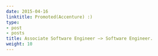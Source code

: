 ```yaml
---
date: 2015-04-16
linktitle: Promoted(Accenture) :)
type:
- post
- posts
title: Associate Software Engineer –> Software Engineer.
weight: 10
---
```



